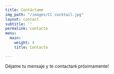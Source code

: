 ```yaml
---
title: Contáctame
img_path: "/images/CC cocktail.jpg"
layout: contact
subtitle: ''
permalink: contacto
menu:
  main:
    weight: 4
    title: Contacto

---
```

Déjame tu mensaje y te contactaré próximamente!